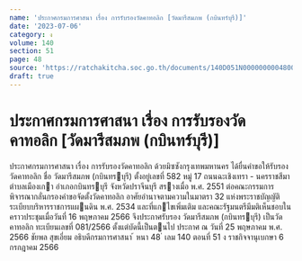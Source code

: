 ```yaml
---
name: 'ประกาศกรมการศาสนา เรื่อง การรับรองวัดคาทอลิก [วัดมารีสมภพ (กบินทร์บุรี)]'
date: '2023-07-06'
category: ง
volume: 140
section: 51
page: 48
source: 'https://ratchakitcha.soc.go.th/documents/140D051N0000000004800.pdf'
draft: true
---
```


# ประกาศกรมการศาสนา เรื่อง การรับรองวัดคาทอลิก [วัดมารีสมภพ (กบินทร์บุรี)]

ประกาศกรมการศาสนา เรื่อง การรับรองวัดคาทอลิก ด้วยมิซซังกรุงเทพมหานคร ได้ยื่นคําขอให้รับรองวัดคาทอลิก ชื่อ วัดมารีสมภพ (กบินทรบุรี) ตั้งอยู่เลขที่ 582 หมู่ 17 ถนนฉะเชิงเทรา - นครราชสีมา ตําบลเมืองเกา อําเภอกบินทรบุรี จังหวัดปราจีนบุรี สรางเมื่อ พ.ศ. 2551 ต่อคณะกรรมการพิจารณากลั่นกรองคําขอจัดตั้งวัดคาทอลิก อาศัยอํานาจตามความในมาตรา 32 แห่งพระราชบัญญัติระเบียบบริหารราชการแผนดิน พ.ศ. 2534 และที่แกไขเพิ่มเติม และคณะรัฐมนตรีมีมติเห็นชอบในคราวประชุมเมื่อวันที่ 16 พฤษภาคม 2566 จึงประกาศรับรอง วัดมารีสมภพ (กบินทรบุรี) เป็นวัดคาทอลิก ทะเบียนเลขที่ 081/2566 ตั้งแต่บัดนี้เป็นตนไป ประกาศ ณ วันที่ 25 พฤษภาคม พ.ศ. 2566 ชัยพล สุขเอี่ยม อธิบดีกรมการศาสนา ้ หนา 48 ่ เลม 140 ตอนที่ 51 ง ราชกิจจานุเบกษา 6 กรกฎาคม 2566
